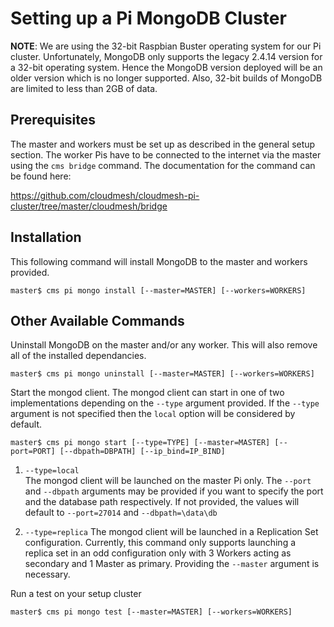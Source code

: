 # Setting up a Pi MongoDB Cluster
**NOTE**: We are using the 32-bit Raspbian Buster operating system for our Pi cluster. Unfortunately, MongoDB only supports the legacy 2.4.14 version for a 32-bit operating system. Hence the MongoDB version deployed will be an older version which is no longer supported. Also, 32-bit builds of MongoDB are limited to less than 2GB of data. 

## Prerequisites

The master and workers must be set up as described in the general setup section. The worker Pis have to be connected to the internet via the master using the ```cms bridge``` command. The documentation for the command can be found here:

<https://github.com/cloudmesh/cloudmesh-pi-cluster/tree/master/cloudmesh/bridge>

## Installation
This following command will install MongoDB to the master and workers provided.

```
master$ cms pi mongo install [--master=MASTER] [--workers=WORKERS]
```

## Other Available Commands

Uninstall MongoDB on the master and/or any worker. This will also remove all of the installed dependancies.  
```
master$ cms pi mongo uninstall [--master=MASTER] [--workers=WORKERS]
```

Start the mongod client. The mongod client can start in one of two implementations depending on the ```--type``` argument provided. If the ```--type``` argument is not specified then the ```local``` option will be considered by default.  

```
master$ cms pi mongo start [--type=TYPE] [--master=MASTER] [--port=PORT] [--dbpath=DBPATH] [--ip_bind=IP_BIND]
```

1. ```--type=local```  
The mongod client will be launched on the master Pi only. The ```--port``` and ```--dbpath``` arguments may be provided if you want to specify the port and the database path respectively. If not provided, the values will default to ```--port=27014``` and ```--dbpath=\data\db```

2. ```--type=replica``` 
The mongod client will be launched in a Replication Set configuration. Currently, this command only supports launching a replica set in an odd configuration only with 3 Workers acting as secondary and 1 Master as primary. Providing the ```--master``` argument is necessary.

Run a test on your setup cluster   

```
master$ cms pi mongo test [--master=MASTER] [--workers=WORKERS]
```
